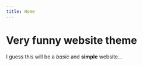 ```yaml
---
title: Home
---
```


# Very funny website theme
I guess this will be a *basic* and **simple** website...